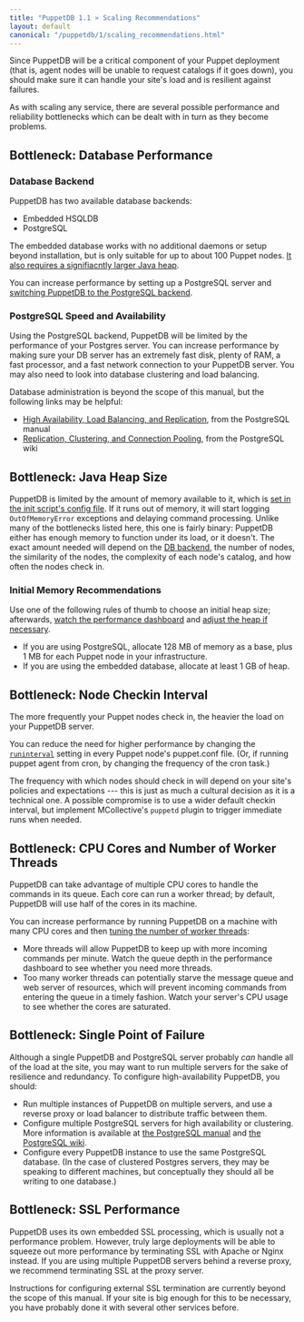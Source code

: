 ```yaml
---
title: "PuppetDB 1.1 » Scaling Recommendations"
layout: default
canonical: "/puppetdb/1/scaling_recommendations.html"
---
```


[configure_heap]: ./configure.html#configuring-the-java-heap-size
[dashboard]: ./maintain_and_tune.html#monitor-the-performance-dashboard
[heap]: ./maintain_and_tune.html#tune-the-max-heap-size
[threads]: ./maintain_and_tune.html#tune-the-number-of-threads
[postgres]: ./configure.html#using-postgresql
[pg_ha]: http://www.postgresql.org/docs/current/interactive/high-availability.html
[pg_replication]: http://wiki.postgresql.org/wiki/Replication,_Clustering,_and_Connection_Pooling
[ram]: #bottleneck-java-heap-size
[runinterval]: /references/latest/configuration.html#runinterval

Since PuppetDB will be a critical component of your Puppet deployment (that is, agent nodes will be unable to request catalogs if it goes down), you should make sure it can handle your site's load and is resilient against failures. 

As with scaling any service, there are several possible performance and reliability bottlenecks which can be dealt with in turn as they become problems. 


Bottleneck: Database Performance
-----

### Database Backend

PuppetDB has two available database backends:

* Embedded HSQLDB
* PostgreSQL

The embedded database works with no additional daemons or setup beyond installation, but is only suitable for up to about 100 Puppet nodes. [It also requires a signifiacntly larger Java heap][ram].

You can increase performance by setting up a PostgreSQL server and [switching PuppetDB to the PostgreSQL backend][postgres]. 

### PostgreSQL Speed and Availability

Using the PostgreSQL backend, PuppetDB will be limited by the performance of your Postgres server. You can increase performance by making sure your DB server has an extremely fast disk, plenty of RAM, a fast processor, and a fast network connection to your PuppetDB server. You may also need to look into database clustering and load balancing.

Database administration is beyond the scope of this manual, but the following links may be helpful: 

* [High Availability, Load Balancing, and Replication][pg_ha], from the PostgreSQL manual
* [Replication, Clustering, and Connection Pooling][pg_replication], from the PostgreSQL wiki

Bottleneck: Java Heap Size
-----

PuppetDB is limited by the amount of memory available to it, which is [set in the init script's config file][configure_heap]. If it runs out of memory, it will start logging `OutOfMemoryError` exceptions and delaying command processing. Unlike many of the bottlenecks listed here, this one is fairly binary: PuppetDB either has enough memory to function under its load, or it doesn't. The exact amount needed will depend on the [DB backend](#database-backend), the number of nodes, the similarity of the nodes, the complexity of each node's catalog, and how often the nodes check in.

### Initial Memory Recommendations

Use one of the following rules of thumb to choose an initial heap size; afterwards, [watch the performance dashboard][dashboard] and [adjust the heap if necessary][heap].

* If you are using PostgreSQL, allocate 128 MB of memory as a base, plus 1 MB for each Puppet node in your infrastructure.
* If you are using the embedded database, allocate at least 1 GB of heap.

Bottleneck: Node Checkin Interval
-----

The more frequently your Puppet nodes check in, the heavier the load on your PuppetDB server. 

You can reduce the need for higher performance by changing the [`runinterval`][runinterval] setting in every Puppet node's puppet.conf file. (Or, if running puppet agent from cron, by changing the frequency of the cron task.)

The frequency with which nodes should check in will depend on your site's policies and expectations --- this is just as much a cultural decision as it is a technical one. A possible compromise is to use a wider default checkin interval, but implement MCollective's `puppetd` plugin to trigger immediate runs when needed.

Bottleneck: CPU Cores and Number of Worker Threads
-----

PuppetDB can take advantage of multiple CPU cores to handle the commands in its queue. Each core can run a worker thread; by default, PuppetDB will use half of the cores in its machine.

You can increase performance by running PuppetDB on a machine with many CPU cores and then [tuning the number of worker threads][threads]:

* More threads will allow PuppetDB to keep up with more incoming commands per minute. Watch the queue depth in the performance dashboard to see whether you need more threads.
* Too many worker threads can potentially starve the message queue and web server of resources, which will prevent incoming commands from entering the queue in a timely fashion. Watch your server's CPU usage to see whether the cores are saturated. 

Bottleneck: Single Point of Failure
-----

Although a single PuppetDB and PostgreSQL server probably _can_ handle all of the load at the site, you may want to run multiple servers for the sake of resilience and redundancy. To configure high-availability PuppetDB, you should:

* Run multiple instances of PuppetDB on multiple servers, and use a reverse proxy or load balancer to distribute traffic between them. 
* Configure multiple PostgreSQL servers for high availability or clustering. More information is available at [the PostgreSQL manual][pg_ha] and [the PostgreSQL wiki][pg_replication].
* Configure every PuppetDB instance to use the same PostgreSQL database. (In the case of clustered Postgres servers, they may be speaking to different machines, but conceptually they should all be writing to one database.)


Bottleneck: SSL Performance
-----

PuppetDB uses its own embedded SSL processing, which is usually not a performance problem. However, truly large deployments will be able to squeeze out more performance by terminating SSL with Apache or Nginx instead. If you are using multiple PuppetDB servers behind a reverse proxy, we recommend terminating SSL at the proxy server.

Instructions for configuring external SSL termination are currently beyond the scope of this manual. If your site is big enough for this to be necessary, you have probably done it with several other services before.

